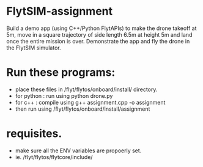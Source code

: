 # FlytSIM-assignment
 Build a demo app (using C++/Python FlytAPIs) to make the drone takeoff at 5m, move in a square trajectory of side length 6.5m at height 5m and land once the entire mission is over. Demonstrate the app and fly the drone in the FlytSIM simulator.

# Run these programs:
- place these files in /flyt/flytos/onboard/install/ directory.
- for python : run using python drone.py
- for c++ : compile using g++ assignment.cpp -o assignment
- then run using /flyt/flytos/onboard/install/assignment

# requisites.
- make sure all the ENV variables are propoerly set.
- ie. /flyt/flytos/flytcore/include/